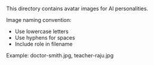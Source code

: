 This directory contains avatar images for AI personalities.

Image naming convention:
- Use lowercase letters
- Use hyphens for spaces
- Include role in filename

Example: doctor-smith.jpg, teacher-raju.jpg
